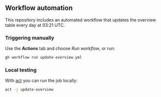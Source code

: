 ## Workflow automation
This repository includes an automated workflow that updates the overview table every day at 03:21 UTC.

### Triggering manually
Use the **Actions** tab and choose *Run workflow*, or run:

```bash
gh workflow run update-overview.yml
```

### Local testing
With [act](https://github.com/nektos/act) you can run the job locally:

```bash
act -j update-overview
```
